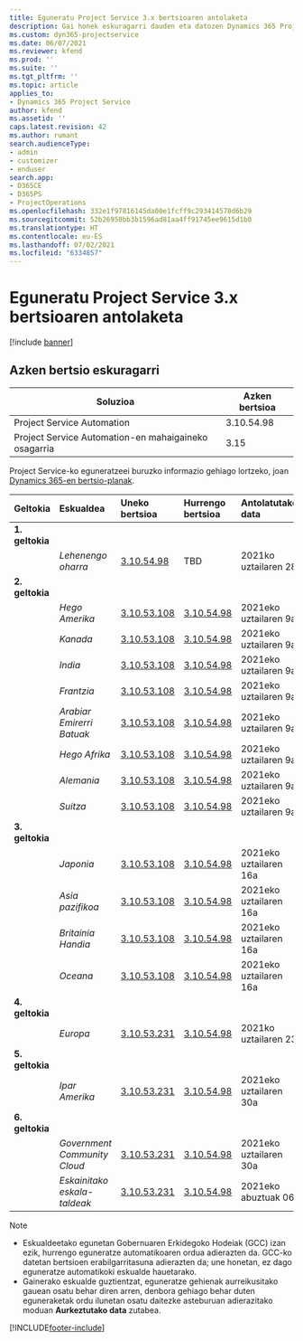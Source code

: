 ```yaml
---
title: Eguneratu Project Service 3.x bertsioaren antolaketa
description: Gai honek eskuragarri dauden eta datozen Dynamics 365 Project Service Automation-en bertsioei buruzko informazioa eskaintzen du.
ms.custom: dyn365-projectservice
ms.date: 06/07/2021
ms.reviewer: kfend
ms.prod: ''
ms.suite: ''
ms.tgt_pltfrm: ''
ms.topic: article
applies_to:
- Dynamics 365 Project Service
author: kfend
ms.assetid: ''
caps.latest.revision: 42
ms.author: rumant
search.audienceType:
- admin
- customizer
- enduser
search.app:
- D365CE
- D365PS
- ProjectOperations
ms.openlocfilehash: 332e1f97816145da00e1fcff9c293414578d6b29
ms.sourcegitcommit: 52b26950bb3b1596ad81aa4ff91745ee9615d1b0
ms.translationtype: HT
ms.contentlocale: eu-ES
ms.lasthandoff: 07/02/2021
ms.locfileid: "6334857"
---
```

# <a name="update-release-schedule-for-project-service-3x"></a>Eguneratu Project Service 3.x bertsioaren antolaketa

[!include [banner](../includes/psa-now-project-operations.md)]

## <a name="latest-version-availability"></a>Azken bertsio eskuragarri

| Soluzioa  | Azken bertsioa |
|-------|----|
| Project Service Automation    | 3.10.54.98 |
| Project Service Automation-en mahaigaineko osagarria                | 3.15          |

Project Service-ko eguneratzeei buruzko informazio gehiago lortzeko, joan [Dynamics 365-en bertsio-planak](/dynamics365/release-plans/). 

| Geltokia  | Eskualdea | Uneko bertsioa | Hurrengo bertsioa |  Antolatutako data
| :---   | :---   | :---   | :---   |:---   |         
|<strong>1. geltokia</strong> | |  |  | |
| | <i>Lehenengo oharra</i> | [3.10.54.98](whats-new-ur-33.md) | TBD | 2021ko uztailaren 28
|<strong>2. geltokia</strong> | |  |  | |
| | <i>Hego Amerika</i> | [3.10.53.108](whats-new-ur-32.md) | [3.10.54.98](whats-new-ur-33.md) | 2021eko uztailaren 9a
| | <i>Kanada</i> | [3.10.53.108](whats-new-ur-32.md) | [3.10.54.98](whats-new-ur-33.md) | 2021eko uztailaren 9a
| | <i>India</i> | [3.10.53.108](whats-new-ur-32.md) | [3.10.54.98](whats-new-ur-33.md) | 2021eko uztailaren 9a
| | <i>Frantzia</i> | [3.10.53.108](whats-new-ur-32.md) | [3.10.54.98](whats-new-ur-33.md) | 2021eko uztailaren 9a
| | <i>Arabiar Emirerri Batuak</i> | [3.10.53.108](whats-new-ur-32.md) | [3.10.54.98](whats-new-ur-33.md) | 2021eko uztailaren 9a
| | <i>Hego Afrika</i> | [3.10.53.108](whats-new-ur-32.md) | [3.10.54.98](whats-new-ur-33.md) | 2021eko uztailaren 9a
| | <i>Alemania</i> | [3.10.53.108](whats-new-ur-32.md) | [3.10.54.98](whats-new-ur-33.md) | 2021eko uztailaren 9a
| | <i>Suitza</i> | [3.10.53.108](whats-new-ur-32.md) | [3.10.54.98](whats-new-ur-33.md) | 2021eko uztailaren 9a
|<strong>3. geltokia</strong> | |  |  | |
| | <i>Japonia</i> | [3.10.53.108](whats-new-ur-32.md) | [3.10.54.98](whats-new-ur-33.md) | 2021eko uztailaren 16a
| | <i>Asia pazifikoa</i> | [3.10.53.108](whats-new-ur-32.md) | [3.10.54.98](whats-new-ur-33.md) | 2021eko uztailaren 16a
| | <i>Britainia Handia</i> | [3.10.53.108](whats-new-ur-32.md) | [3.10.54.98](whats-new-ur-33.md) | 2021eko uztailaren 16a
| | <i>Oceana</i> | [3.10.53.108](whats-new-ur-32.md) | [3.10.54.98](whats-new-ur-33.md) | 2021eko uztailaren 16a
|<strong>4. geltokia</strong> | |  |  | |
| | <i>Europa</i> | [3.10.53.231](whats-new-ur-32-5.md) | [3.10.54.98](whats-new-ur-33.md) | 2021ko uztailaren 23
|<strong>5. geltokia</strong> | |  |  | |
| | <i>Ipar Amerika</i> | [3.10.53.231](whats-new-ur-32-5.md) | [3.10.54.98](whats-new-ur-33.md) | 2021eko uztailaren 30a
|<strong>6. geltokia</strong> | |  |  | |
| | <i>Government Community Cloud</i> | [3.10.53.231](whats-new-ur-32-5.md) | [3.10.54.98](whats-new-ur-33.md) | 2021eko uztailaren 30a
| | <i>Eskainitako eskala-taldeak</i> | [3.10.53.231](whats-new-ur-32-5.md) | [3.10.54.98](whats-new-ur-33.md) | 2021eko abuztuak 06

>[!Note]
> - Eskualdeetako egunetan Gobernuaren Erkidegoko Hodeiak (GCC) izan ezik, hurrengo eguneratze automatikoaren ordua adierazten da. GCC-ko datetan bertsioen erabilgarritasuna adierazten da; une honetan, ez dago eguneratze automatikoki eskualde hauetarako.
> - Gainerako eskualde guztientzat, eguneratze gehienak aurreikusitako gauean osatu behar diren arren, denbora gehiago behar duten eguneraketak ordu ilunetan osatu daitezke asteburuan adierazitako moduan **Aurkeztutako data** zutabea.


[!INCLUDE[footer-include](../includes/footer-banner.md)]
